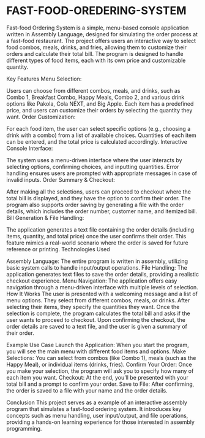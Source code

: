 # FAST-FOOD-OREDERING-SYSTEM

Fast-food Ordering System is a simple, menu-based console application written in Assembly Language, designed for simulating the order process at a fast-food restaurant. The project offers users an interactive way to select food combos, meals, drinks, and fries, allowing them to customize their orders and calculate their total bill. The program is designed to handle different types of food items, each with its own price and customizable quantity.

Key Features
Menu Selection:

Users can choose from different combos, meals, and drinks, such as Combo 1, Breakfast Combo, Happy Meals, Combo 2, and various drink options like Pakola, Cola NEXT, and Big Apple.
Each item has a predefined price, and users can customize their orders by selecting the quantity they want.
Order Customization:

For each food item, the user can select specific options (e.g., choosing a drink with a combo) from a list of available choices.
Quantities of each item can be entered, and the total price is calculated accordingly.
Interactive Console Interface:

The system uses a menu-driven interface where the user interacts by selecting options, confirming choices, and inputting quantities.
Error handling ensures users are prompted with appropriate messages in case of invalid inputs.
Order Summary & Checkout:

After making all the selections, users can proceed to checkout where the total bill is displayed, and they have the option to confirm their order.
The program also supports order saving by generating a file with the order details, which includes the order number, customer name, and itemized bill.
Bill Generation & File Handling:

The application generates a text file containing the order details (including items, quantity, and total price) once the user confirms their order.
This feature mimics a real-world scenario where the order is saved for future reference or printing.
Technologies Used

Assembly Language: The entire program is written in assembly, utilizing basic system calls to handle input/output operations.
File Handling: The application generates text files to save the order details, providing a realistic checkout experience.
Menu Navigation: The application offers easy navigation through a menu-driven interface with multiple levels of selection.
How It Works
The user is presented with a welcoming message and a list of menu options.
They select from different combos, meals, or drinks.
After selecting their items, they specify the quantities they want.
Once the selection is complete, the program calculates the total bill and asks if the user wants to proceed to checkout.
Upon confirming the checkout, the order details are saved to a text file, and the user is given a summary of their order.

Example Use Case
Launch the Application: When you start the program, you will see the main menu with different food items and options.
Make Selections: You can select from combos (like Combo 1), meals (such as the Happy Meal), or individual items (drinks, fries).
Confirm Your Order: Once you make your selection, the program will ask you to specify how many of each item you want.
Checkout: At the end, you’ll be presented with your total bill and a prompt to confirm your order.
Save to File: After confirming, the order is saved to a file with your name and the order details.


Conclusion
This project serves as a example of an interactive assembly program that simulates a fast-food ordering system. It introduces key concepts such as menu handling, user input/output, and file operations, providing a hands-on learning experience for those interested in assembly programming.
